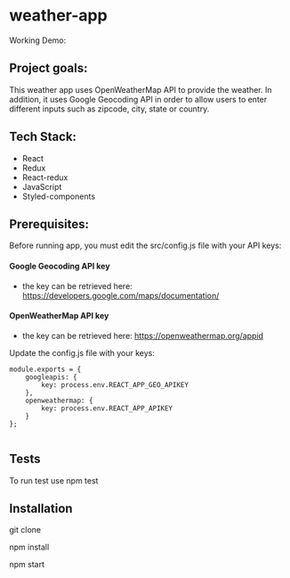 # weather-app


Working Demo: 

## Project goals:

This weather app uses OpenWeatherMap API to provide the weather. In addition, it uses Google Geocoding API in order to allow users to enter different inputs such
as zipcode, city, state or country.

## Tech Stack:
- React
- Redux
- React-redux
- JavaScript
- Styled-components

## Prerequisites:

Before running app, you must edit the src/config.js file with your API keys:

#### Google Geocoding API key
- the key can be retrieved here: https://developers.google.com/maps/documentation/

#### OpenWeatherMap API key
- the key can be retrieved here: https://openweathermap.org/appid

Update the config.js file with your keys:

```
module.exports = {
	googleapis: {
		key: process.env.REACT_APP_GEO_APIKEY
	},
	openweathermap: {
		key: process.env.REACT_APP_APIKEY
	}
};


```


## Tests
To run test use npm test

## Installation
git clone

npm install

npm start

